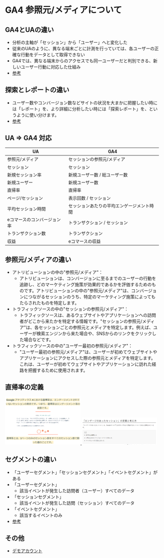 # GA4 参照元/メディアについて

## GA4とUAの違い
- 分析の主軸が「セッション」から「ユーザー」へと変化した
- 従来のUAのように、異なる端末ごとに計測を行っていては、各ユーザーの正確な行動をデータとして取得できない
- GA4では、異なる端末からのアクセスでも同一ユーザーだと判別できる、新しいユーザー行動に対応した仕組み
- [参考](https://blog.hubspot.jp/ga4-ua)

## 探索とレポートの違い
- ユーザー数やコンバージョン数などサイトの状況を大まかに把握したい時には「レポート」を、より詳細に分析したい時には「探索レポート」を、というように使い分けます。
- [参考](https://find-a.jp/seotimes/ga4_custom_report/)

## UA ⇒ GA4 対応
|  UA  |  GA4  |
| ---- | ---- |
|  参照元/メディア  |  セッションの参照元/メディア  |
|  セッション  |  セッション  |
|  新規セッション率  |  新規ユーザー数 / 総ユーザー数  |
|  新規ユーザー  |  新規ユーザー数  |
|  直帰率  |  直帰率  |
|  ページ/セッション  |  表示回数 / セッション  |
|  平均セッション時間  |  セッションあたりの平均エンゲージメント時間  |
|  eコマースのコンバージョン率  |  トランザクション / セッション  |
|  トランザクション数  |  トランザクション  |
|  収益  |  eコマースの収益  |

## 参照元/メディアの違い
- アトリビューションの中の"参照元/メディア"：
    - アトリビューションは、コンバージョンに至るまでのユーザーの行動を追跡し、どのマーケティング施策が効果的であるかを評価するためのものです。アトリビューションの中の"参照元/メディア"は、コンバージョンにつながるセッションのうち、特定のマーケティング施策によってもたらされたものを特定します。
- トラフィックソースの中の"セッションの参照元/メディア"：
    - トラフィックソースは、あるウェブサイトやアプリケーションへの訪問者がどこから来たかを特定する情報です。"セッションの参照元/メディア"は、各セッションごとの参照元とメディアを特定します。例えば、ユーザーが検索エンジンから来た場合や、SNSからのリンクをクリックした場合などです。
- トラフィックソースの中の"ユーザー最初の参照元/メディア"：
    - "ユーザー最初の参照元/メディア"は、ユーザーが初めてウェブサイトやアプリケーションにアクセスした際の参照元とメディアを特定します。これは、ユーザーが初めてウェブサイトやアプリケーションに訪れた経路を把握するために使用されます。

## 直帰率の定義
<a href="https://blog.hubspot.jp/ga4-bounce-rate#:~:text=%E3%82%A2%E3%83%8A%E3%83%AA%E3%83%86%E3%82%A3%E3%82%AF%E3%82%B9%204%E3%81%AB%E3%81%8A%E3%81%91%E3%82%8B-,%E7%9B%B4%E5%B8%B0%E7%8E%87,-%E3%81%AF%E3%80%81%E3%82%A8%E3%83%B3%E3%82%B2%E3%83%BC%E3%82%B8%E3%83%A1%E3%83%B3">
    <img src="img/2023-04-28_09h24_18.png" width="49%">
</a>
<a href="https://www.sprocket.bz/blog/20220428-ga4-engagement.html#:~:text=%E6%96%B9%E6%B3%95%E3%82%92%E7%B4%B9%E4%BB%8B-,%E3%80%8C%E3%82%A8%E3%83%B3%E3%82%B2%E3%83%BC%E3%82%B8%E3%81%AE%E3%81%82%E3%81%A3%E3%81%9F%E3%82%BB%E3%83%83%E3%82%B7%E3%83%A7%E3%83%B3%E3%80%8D%E3%81%AE%E5%AE%9A%E7%BE%A9%E3%81%A8%E8%80%83%E3%81%88%E6%96%B9,-%E3%80%8C%E3%82%A8%E3%83%B3%E3%82%B2%E3%83%BC%E3%82%B8%E3%81%AE%E3%81%82%E3%81%A3">
    <img src="img/2023-04-28_09h24_02.png" width="49%">
</a>

## セグメントの違い
- 「ユーザーセグメント」「セッションセグメント」「イベントセグメント」がある
- 「ユーザーセグメント」
    - 該当イベントが発生した訪問者（ユーザー）すべてのデータ
- 「セッションセグメント」
    - 該当イベントが発生した訪問（セッション）すべてのデータ
- 「イベントセグメント」
    - 該当するイベントのみ
- [参考](https://www.pc-koubou.jp/magazine/62316#section02:~:text=%E8%AA%AC%E6%98%8E%E3%81%97%E3%81%BE%E3%81%99%EF%BC%89%E3%80%82-,3%E7%A8%AE%E9%A1%9E%E3%81%AE%E3%82%BB%E3%82%B0%E3%83%A1%E3%83%B3%E3%83%88%E3%81%AE%E9%81%95%E3%81%84,-%E3%80%8C%E3%82%AB%E3%82%B9%E3%82%BF%E3%83%A0%20%E3%82%BB%E3%82%B0%E3%83%A1%E3%83%B3%E3%83%88%E3%82%92)

## その他
- [デモアカウント](https://support.google.com/analytics/answer/6367342?hl=ja#zippy=%2C%E3%81%93%E3%81%AE%E8%A8%98%E4%BA%8B%E3%81%AE%E5%86%85%E5%AE%B9:~:text=Google%20%E3%82%A2%E3%83%8A%E3%83%AA%E3%83%86%E3%82%A3%E3%82%AF%E3%82%B9%204%20%E3%83%97%E3%83%AD%E3%83%91%E3%83%86%E3%82%A3%3A%20Google%20Merchandise%20Store%EF%BC%88%E3%82%A6%E3%82%A7%E3%83%96%E3%83%87%E3%83%BC%E3%82%BF%EF%BC%89) 
